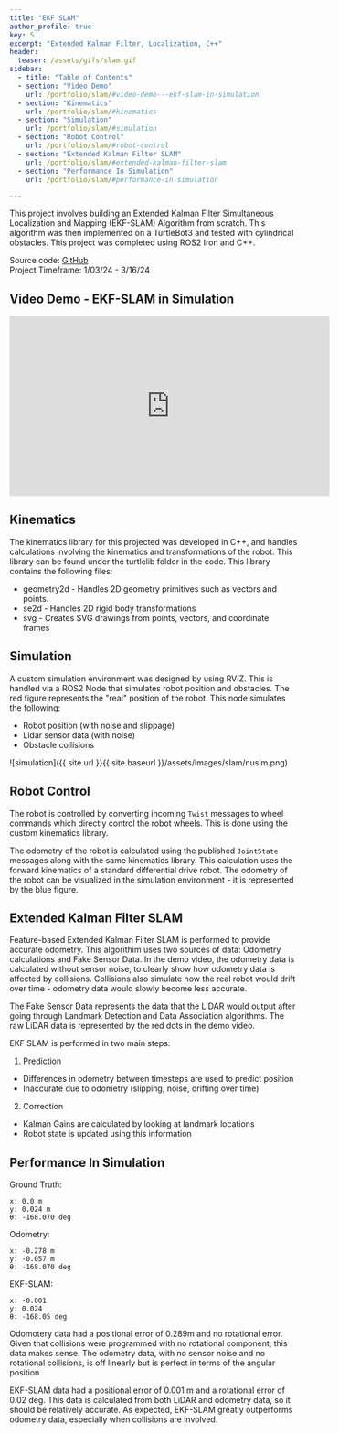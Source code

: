 ```yaml
---
title: "EKF SLAM"
author_profile: true
key: 5
excerpt: "Extended Kalman Filter, Localization, C++"
header:
  teaser: /assets/gifs/slam.gif
sidebar:
  - title: "Table of Contents"
  - section: "Video Demo"
    url: /portfolio/slam/#video-demo---ekf-slam-in-simulation
  - section: "Kinematics"
    url: /portfolio/slam/#kinematics
  - section: "Simulation"
    url: /portfolio/slam/#simulation
  - section: "Robot Control"
    url: /portfolio/slam/#robot-control
  - section: "Extended Kalman Filter SLAM"
    url: /portfolio/slam/#extended-kalman-filter-slam
  - section: "Performance In Simulation"
    url: /portfolio/slam/#performance-in-simulation

---
```

This project involves building an Extended Kalman Filter Simultaneous Localization and Mapping (EKF-SLAM) Algorithm from scratch. This algorithm was then implemented on a TurtleBot3 and tested with cylindrical obstacles. This project was completed using ROS2 Iron and C++.

Source code: [GitHub](https://github.com/kylew239/EKF-SLAM)\
Project Timeframe: 1/03/24 - 3/16/24

## Video Demo - EKF-SLAM in Simulation
<iframe width="560" height="315" src="https://www.youtube.com/embed/NvknFuvAxmg?si=F2ZKNfARoSRp7CFR" title="YouTube video player" frameborder="0" allow="accelerometer; autoplay; clipboard-write; encrypted-media; gyroscope; picture-in-picture; web-share" allowfullscreen></iframe>


## Kinematics
The kinematics library for this projected was developed in C++, and handles calculations involving the kinematics and transformations of the robot. This library can be found under the turtlelib folder in the code. This library contains the following files:
- geometry2d - Handles 2D geometry primitives such as vectors and points.
- se2d - Handles 2D rigid body transformations
- svg - Creates SVG drawings from points, vectors, and coordinate frames

## Simulation
A custom simulation environment was designed by using RVIZ. This is handled via a ROS2 Node that simulates robot position and obstacles. The red figure represents the "real" position of the robot. This node simulates the following:
* Robot position (with noise and slippage)
* Lidar sensor data (with noise)
* Obstacle collisions

![simulation]({{ site.url }}{{ site.baseurl }}/assets/images/slam/nusim.png)

## Robot Control
The robot is controlled by converting incoming `Twist` messages to wheel commands which directly control the robot wheels. This is done using the custom kinematics library.

The odometry of the robot is calculated using the published `JointState` messages along with the same kinematics library. This calculation uses the forward kinematics of a standard differential drive robot. The odometry of the robot can be visualized in the simulation environment - it is represented by the blue figure.


## Extended Kalman Filter SLAM
Feature-based Extended Kalman Filter SLAM is performed to provide accurate odometry. This algorithim uses two sources of data: Odometry calculations and Fake Sensor Data. In the demo video, the odometry data is calculated without sensor noise, to clearly show how odometry data is affected by collisions. Collisions also simulate how the real robot would drift over time - odometry data would slowly become less accurate.

The Fake Sensor Data represents the data that the LiDAR would output after going through Landmark Detection and Data Association algorithms. The raw LiDAR data is represented by the red dots in the demo video.

EKF SLAM is performed in two main steps:
1. Prediction
  * Differences in odometry between timesteps are used to predict position
  * Inaccurate due to odometry (slipping, noise, drifting over time)
2. Correction
  * Kalman Gains are calculated by looking at landmark locations
  * Robot state is updated using this information

## Performance In Simulation
Ground Truth:
```
x: 0.0 m
y: 0.024 m
θ: -168.070 deg
```

Odometry:
```
x: -0.278 m
y: -0.057 m
θ: -168.070 deg
```

EKF-SLAM:
```
x: -0.001
y: 0.024
θ: -168.05 deg
```

Odomotery data had a positional error of 0.289m and no rotational error. Given that collisions were programmed with no rotational component, this data makes sense. The odometry data, with no sensor noise and no rotational collisions, is off linearly but is perfect in terms of the angular position

EKF-SLAM data had a positional error of 0.001 m and a rotational error of 0.02 deg. This data is calculated from both LiDAR and odometry data, so it should be relatively accurate. As expected, EKF-SLAM greatly outperforms odometry data, especially when collisions are involved.